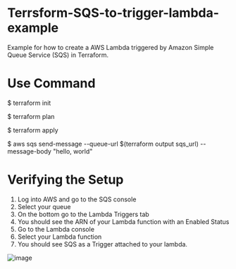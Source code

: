 # Terrsform-SQS-to-trigger-lambda-example
Example for how to create a AWS Lambda triggered by Amazon Simple Queue Service (SQS) in Terraform.

# Use Command

$ terraform init

$ terraform plan

$ terraform apply

$ aws sqs send-message --queue-url $(terraform output sqs_url) --message-body "hello, world"

# Verifying the Setup
1. Log into AWS and go to the SQS console
2. Select your queue
3. On the bottom go to the Lambda Triggers tab
4. You should see the ARN of your Lambda function with an Enabled Status
5. Go to the Lambda console
6. Select your Lambda function
7. You should see SQS as a Trigger attached to your lambda.

![image](https://user-images.githubusercontent.com/81628422/139830402-c2508982-97c4-41b8-8ec9-6872715032fe.png)
